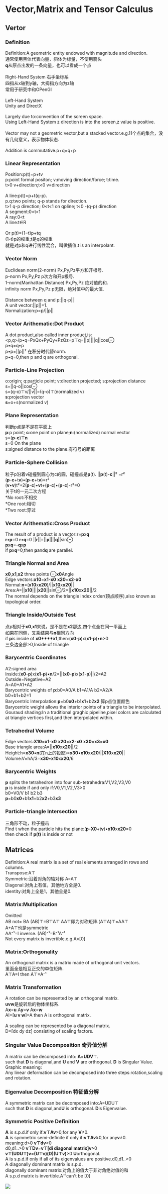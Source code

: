 # Vector,Matrix and Tensor Calculus
## Vertor
### Definition
Definition:A geometric entity endowed  with magnitude and direction.<br>
通常使用黑体代表向量，斜体为标量，不使用箭头<br>
**q**从原点出发的一条向量，也可以看成一个点<br>
<br>
Right-Hand System 右手坐标系<br>
四指从x轴到y轴，大拇指方向为z轴<br>
常用于研究中和OPenGl<br>
<br>
Left-Hand System<br>
Unity and DirectX<br>
<br>
Largely due to:convention of the screen space.<br>
Using Left-Hand System z direction is into the screen,z value is positive.<br>
<br>
Vector may not a geometric vector,but a stacked vector.e.g.11个点的集合，没有几何意义，表示物体状态.<br>
<br>
Addition is commutative.p+q=q+p<br>
### Linear Representation
Position:p(t)=p+tv<br>
p:point formal positon; v:moving direction/force; t:time.<br>
t>0 v+direction;t<0 v=direction<br>
<br>
A line:p(t)=p+t(q-p).<br>
p.q:two points; q-p stands for direction.<br>
t>1 q-p direction; 0<t<1 on qpline; t<0 -(q-p) direction<br>
A segment:0<t<1<br>
A ray:0<t<br>
A line:t∈R<br>
<br>
Or p(t)=(1=t)p+tq<br>
(1-t)p的权重;t是q的权重<br>
就是对p和q进行线性混合，叫做插值.t is an interpolant.<br>
### Vector Norm
Euclidean norm(2-norm) Px,Py,Pz平方和开根号.<br>
p-norm Px,Py,Pz p次方和开p根号.<br>
1-norm(Manhattan Distance) Px,Py,Pz 绝对值的和.<br>
infinity norm Px,Py,Pz p无限，绝对值中的最大值.<br>
<br>
Distance between q and p:||q-p||<br>
A unit vector:||p||=1.<br>
Normalization:p=p/||p||<br>
### Vector Arithematic:Dot Product
A dot product,also called inner product,is:<br>
<p,q>/p•q=PxQx+PyQy+PzQz=p⊤q=||p||||q||cos⊖<br>
p•q=q•p<br>
p•p=||p||² 在积分时代替norm.<br>
p•q=0,then p and q are orthogonal.<br>
### Particle-Line Projection
o:origin; q:particle point; v:direction projected; s:projection distance<br>
s=||q-o||cos⊖<br>
s=(q-o)⊤v/||v||=(q-o)⊤(normalized v)<br>
**s**:projection vector <br> 
**s**=o+s(normalized v)<br>
### Plane Representation
判断p点是不是在平面上<br>
**p**:p point; **c**:one point on plane;**n**:(normalized) normal vector<br>
s=(**p**-**c**)⊤**n**<br>
s=0 On the plane<br>
s:signed distance to the plane.有符号的距离<br>
### Particle-Sphere Collision
粒子p沿着v碰撞到圆心为c的圆，碰撞点是**p**(t).<bt>
||**p**(t)-**c**||² =r² <br>
(**p**-**c**+t**v**)•(**p**-**c**+t**v**)=r²<br>
(**v**•**v**)t²+2(**p**-**c**)•**v**t+(**p**-**c**)•(**p**-**c**)-r²=0<br>
关于t的一元二次方程<br>
*No root:不相交<br>
*One root:相切<br>
*Two root:穿过<br>
### Vector Arithematic:Cross Product
The result of a product is a vector:**r**=**p**x**q**<br>
**r**•**p**=0 **r**•**q**=0 ||**r**||=||**p**||||**q**||sin⊖<br>
**p**x**q**=-**q**x**p**<br>
if **p**x**q**=0,then **p**and**q** are parallel.<br>
### Triangle Normal and Area
**x0**,**x1**,**x2** three points ⊖**x0**Angle<br>
Edge vectors:**x10**=**x1**-**x0** **x20**=**x2**-**x0**<br>
Normal:**n**=(**x10**x**x20**)/||**x10**x**x20**||<br>
Area:A=||**x10**||||**x20**||sin⊖/2=||**x10**x**x20**||/2<br>
The normal depends on the triangle index order(顶点顺序),also known as topological order.<br>
### Triangle Inside/Outside Test
点p相对于**x0**,**x1**来说，是不是在**x2**那边,四个点全在同一平面上<br>
如果在同侧，叉乘结果与**n**相同方向<br>
if **p**is inside of **x0****x1**,then:(**x0**-**p**)x(**x1**-**p**)•**n**>0<br>
三条边全部>0,Inside of triangle<br>
### Barycentric Coordinates
A2:signed area<br>
Inside:(**x0**-**p**)x(**x1**-**p**)•**n**/2=||(**x0**-**p**)x(**x1**-**p**)||/2=A2<br>
Outside=Negative=A2<br>
A=A0+A1+A2<br>
Barycentric weights of **p**:b0=A0/A b1=A1/A b2=A2/A<br>
b0+b1+b2=1<br>
Barycentric Interpolation:**p**=b0**x0**+b1**x1**+b2**x2**
算p点位置颜色<br>
Barycentric weight allows the interior points of a triangle to be interpolated.<br>
Gouraud shading:In a traditional graghic pipeline,pixel colors are calculated at triangle vertices first,and then interpolated within.<br>
### Tetrahedral Volume
Edge vectors:**X10**=**x1**-**x0** **x20**=**x2**-**x0** **x30**=**x3**=**x0**<br>
Base triangle area:A=||**x10**x**x20**||/2<br>
Height:h=**x30**•**n**(在n上的投影)=**x30**•**x10**x**x20**/||**X10**x**x20**||<br>
Volume:V=hA/3=**x30**•**x10**x**x20**/6<br>
### Barycentric Weights
**p** splits the tetrahedron into four sub-tetrahedra:V1,V2,V3,V0<br>
**p** is inside if and only if:V0,V1,V2,V3>0<br>
b0=V0/V b1 b2 b3<br>
**p**=b0**x0**+b1**x1**+b2**x2**+b3**x3**<br>
### Particle-triangle Intersection
三角形不动，粒子撞击<br>
Find t when the particle hits the plane:(**p**-**X0**+t**v**)•**x10**x**x20**=0<br>
then check if **p(t)** is inside or not
## Matrices
Definition:A real matrix is a set of real elements arranged in rows and columns.<br>
Transpose:A⊤<br>
Symmetric:沿着对角的轴对称 A=A⊤<br>
Diagonal:对角上有值，其他地方全是0.<br>
identity:对角上全是1，其他全是0.<br>
### Matrix:Multiplication
Omitted<br>
AB not= BA  (AB)⊤=B⊤A⊤ AA⊤即为对称矩阵.(A⊤A)⊤=AA⊤<br>
A+A⊤也是symmetric<br>
AA⁻¹=I inverse. (AB)⁻¹=B⁻¹A⁻¹<br>
Not every matrix is invertible.e.g.A=[0]<br>
### Matrix:Orthogonality
An orthogonal matrix is a matrix made of orthogonal unit vectors.<br>
里面全是相互正交的单位矩阵.<br>
A⊤A=I then A⊤=A⁻¹<br>
### Matrix Transformation
A rotation can be represented by an orthogonal matrix.<br>
**uvw**是旋转后的物体坐标系.<br>
A**x**=**u** A**y**=**v** A**x**=**w**<br>
AI=[**u v w**]=A then A is orthogonal matrix.<br>
<br>
A scaling can be represented by a diagonal matrix.<br>
D=[dx dy dz] consisting of scaling factors.<br>
### Singular Value Decomposition 奇异值分解
A matrix can be decomposed into: **A**=**UDV**⊤.<br>
such that **D** is diagonal,and **U** and **V** are orthogonal. **D** is Singular Value.<br>
Graphic meaning:<br>
Any linear deformation can be decomposed into three steps:rotation,scaling and rotation.<br>
### Eigenvalue Decomposition 特征值分解
A symmetric matrix can be decomposed into:A=UDU⊤<br>
such that **D** is diagonal,and**U** is orthogonal. **D**is Eigenvalue.<br>
### Symmetric Positive Definition
**A** is s.p.d.if only if:**v⊤Av**>0,for any **V**≠0.<br>
**A** is symmetric semi-definite if only if:**v⊤Av**≥0,for any**v**≠0.<br>
meaning:d>0 **v⊤dv**>0<br>
d0,d1..>0 **v⊤Dv**=**v⊤[di diagonal matrix]v**>0<br>
**v⊤(UDU⊤)v**=**(U⊤v)(D)(U⊤v)**>0 **U**orthogonal.<br>
A is s.p.d.if only if all of its eigenvalues are positive.d0,d1..>0<br>
A diagonally dominant matrix is s.p.d.<br>
diagonally dominant matrix:对角上的值大于非对角绝对值的和<br>
A s.p.d matrix is invertible.A⁻¹can't be [0]<br>
<br>
![](https://github.com/ci-collection/Notes/blob/main/GAMES103/picture/Lecture02.png)











